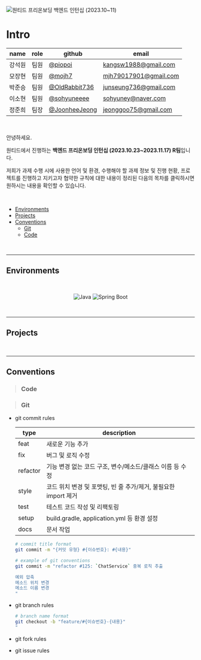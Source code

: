 ![원티드 프리온보딩 백엔드 인턴십 (2023.10~11)](https://static.wanted.co.kr/images/events/3178/58ac3248.jpg)

# Intro
<div align="center">

| name | role | github | email |
|------|------|--------|-------|
| 강석원 | 팀원 | [@piopoi](https://github.com/piopoi) | kangsw1988@gmail.com |
| 모장현 | 팀원 | [@mojh7](https://github.com/mojh7) | mjh79017901@gmail.com |
| 박준승 | 팀원 | [@OldRabbit736](https://github.com/OldRabbit736) | junseung736@gmail.com |
| 이소현 | 팀원 | [@sohyuneeee](https://github.com/sohyuneeee) | sohyuney@naver.com |
| 정준희 | 팀장 | [@JoonheeJeong](https://github.com/JoonheeJeong) | jeonggoo75@gmail.com |

</div>
</br>

안녕하세요. 

원티드에서 진행하는 <large>**백엔드 프리온보딩 인턴십 (2023.10.23~2023.11.17) R팀**</large>입니다.

저희가 과제 수행 시에 사용한 언어 및 환경, 수행해야 할 과제 정보 및 진행 현황, 프로젝트를 진행하고 지키고자 협약한 규칙에 대한 내용이 정리된 다음의 목차를 클릭하시면 원하시는 내용을 확인할 수 있습니다.

</br>

* [Environments](#environments)
* [Projects](#projects)
* [Conventions](#conventions)
    * [Git](#git)
    * [Code](#code)

</br>

---
## Environments
</br>
<div align="center">
  
  ![Java](https://img.shields.io/badge/Java-%2017%20-lightcoral.svg?&style=flat&logo=Java&logoColor=white&labelColor=red&cacheSeconds=3600$logoWidth=60)
  ![Spring Boot](https://img.shields.io/badge/SpringBoot-%203.1.5%20-lightgreen.svg?&style=flat&logo=SpringBoot&logoColor=white&labelColor=44A833&cacheSeconds=3600$logoWidth=60)

</div>
</br>

---
## Projects

</br>

---
## Conventions
> ### Code


> ### Git
* git commit rules
  
  | type     | description |
  |----------|-------------|
  | feat     | 새로운 기능 추가 |
  | fix      | 버그 및 로직 수정 |
  | refactor | 기능 변경 없는 코드 구조, 변수/메소드/클래스 이름 등 수정 |
  | style    | 코드 위치 변경 및 포맷팅, 빈 줄 추가/제거, 불필요한 import 제거 |
  | test     | 테스트 코드 작성 및 리팩토링 |
  | setup    | build.gradle, application.yml 등 환경 설정 |
  | docs     | 문서 작업 |

  ```bash
  # commit title format
  git commit -m "{커밋 유형} #{이슈번호}: #{내용}"

  # example of git conventions
  git commit -m "refactor #125: `ChatService` 중복 로직 추출

  예외 압축
  메소드 위치 변경
  메소드 이름 변경
  "
  ```

* git branch rules
  ```bash
  # branch name format
  git checkout -b "feature/#{이슈번호}-{내용}"
  "
  ```

* git fork rules


* git issue rules
    
